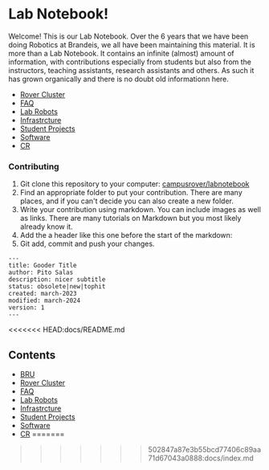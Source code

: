# Lab Notebook!

Welcome! This is our Lab Notebook. Over the 6 years that we have been doing Robotics at Brandeis, we all have been maintaining this material. It is more than a Lab Notebook. It contains an infinite (almost) amount of information, with contributions especially from students but also from the instructors, teaching assistants, research assistants and others. As such it has grown organically and there is no doubt old informationn here.

* [Rover Cluster](cluster/README.md)
* [FAQ](faq/README.md)
* [Lab Robots](lab-robots/README.md)
* [Infrastrcture](infrastructure/README.md)
* [Student Projects](reports/README.md)
* [Software](packages/README.md)
* [CR](cr-package/README.md)

### Contributing


1. Git clone this repository to your computer: [campusrover/labnotebook](https://github.com/campusrover/labnotebook)
2. Find an appropriate folder to put your contribution. There are many places, and if you can't decide you can also create a new folder.
3. Write your contribution using markdown. You can include images as well as links. There are many tutorials on Markdown but you most likely already know it.
4. Add the a header like this one before the start of the markdown:
5. Git add, commit and push your changes.

```
---
title: Gooder Title
author: Pito Salas
description: nicer subtitle
status: obsolete|new|tophit
created: march-2023
modified: march-2024
version: 1
---
```
<<<<<<< HEAD:docs/README.md
## Contents

* [BRU](bru/README.md)
* [Rover Cluster](cluster/README.md)
* [FAQ](faq/README.md)
* [Lab Robots](lab-robots/README.md)
* [Infrastrcture](infrastructure/README.md)
* [Student Projects](reports/README.md)
* [Software](packages/README.md)
* [CR](cr-package/README.md)
=======
>>>>>>> 502847a87e3b55bcd77406c89aa71d67043a0888:docs/index.md
